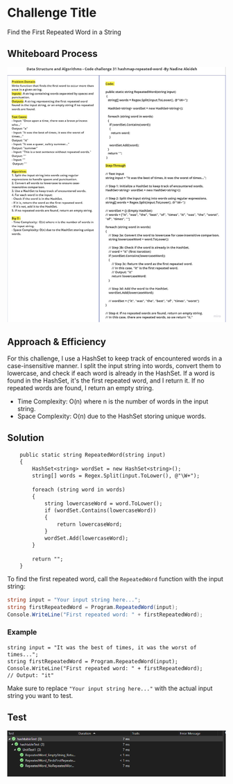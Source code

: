 # Challenge Title
Find the First Repeated Word in a String

## Whiteboard Process

![Whiteboard](./CC31WB.jpg)

## Approach & Efficiency
For this challenge, I use a HashSet to keep track of encountered words in a case-insensitive manner. I split the input string into words, convert them to lowercase, and check if each word is already in the HashSet. If a word is found in the HashSet, it's the first repeated word, and I return it. If no repeated words are found, I return an empty string.

- Time Complexity: O(n) where n is the number of words in the input string.
- Space Complexity: O(n) due to the HashSet storing unique words.

## Solution

   ```
       public static string RepeatedWord(string input)
       {
           HashSet<string> wordSet = new HashSet<string>();
           string[] words = Regex.Split(input.ToLower(), @"\W+");

           foreach (string word in words)
           {
               string lowercaseWord = word.ToLower();
               if (wordSet.Contains(lowercaseWord))
               {
                   return lowercaseWord;
               }
               wordSet.Add(lowercaseWord);
           }

           return "";
       }
   ```

 To find the first repeated word, call the `RepeatedWord` function with the input string:
   ```csharp
   string input = "Your input string here...";
   string firstRepeatedWord = Program.RepeatedWord(input);
   Console.WriteLine("First repeated word: " + firstRepeatedWord);
   ```

### Example

```
string input = "It was the best of times, it was the worst of times...";
string firstRepeatedWord = Program.RepeatedWord(input);
Console.WriteLine("First repeated word: " + firstRepeatedWord);
// Output: "it"
```

Make sure to replace `"Your input string here..."` with the actual input string you want to test.

## Test 

![test](./CC31tests.PNG)
